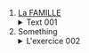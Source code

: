 1. [La FAMILLE]([url](https://github.com/evug/evug.github.io/raw/main/french/audio-a2/001_small.mp3))<details><summary>Text 001 </summary>We can put here the text</details>
2. Something<details><summary>L'exercice 002</summary><audio controls autoplay><source src="https://github.com/evug/evug.github.io/raw/main/french/audio-a2/002_small.mp3" type="audio/mpeg"></audio></details>


